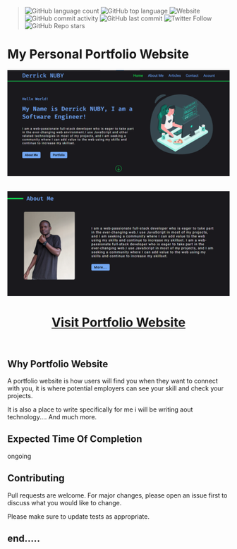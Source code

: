 > ![GitHub language count](https://img.shields.io/github/languages/count/Derrick-Nuby/My-Brand-client) ![GitHub top language](https://img.shields.io/github/languages/top/Derrick-Nuby/My-Brand-client) ![Website](https://img.shields.io/website?up_message=active&url=https%3A%2F%2Fderrick-nuby.github.io%2FMy-Brand-client%2F) ![GitHub commit activity](https://img.shields.io/github/commit-activity/w/Derrick-Nuby/My-Brand-client) ![GitHub last commit](https://img.shields.io/github/last-commit/Derrick-Nuby/My-Brand-client) ![Twitter Follow](https://img.shields.io/twitter/follow/derricknuby?style=social) ![GitHub Repo stars](https://img.shields.io/github/stars/Derrick-Nuby/My-Brand-client?style=social)

# My Personal Portfolio Website

![Portfolio image showcasing](./images/project1.png)
<br>
<br>

![Portfolio image showcasing](./images/project2.png)

<h1 align="center">
<a href="https://derrick-nuby.github.io/My-Brand-client/" TARGET="_blank" rel="noreferrer noopener"> Visit Portfolio Website</a> </h1>
<br>

## Why Portfolio Website

A portfolio website is how users will find you when they want to connect with you, it is where potential employers can see your skill and check your projects.

It is also a place to write specifically for me i will be writing aout technology.... And much more.

## Expected Time Of Completion

ongoing

## Contributing

Pull requests are welcome. For major changes, please open an issue first
to discuss what you would like to change.

Please make sure to update tests as appropriate.

## end.....
